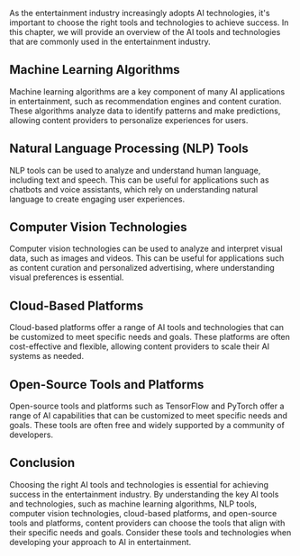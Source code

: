 
As the entertainment industry increasingly adopts AI technologies, it's important to choose the right tools and technologies to achieve success. In this chapter, we will provide an overview of the AI tools and technologies that are commonly used in the entertainment industry.

Machine Learning Algorithms
---------------------------

Machine learning algorithms are a key component of many AI applications in entertainment, such as recommendation engines and content curation. These algorithms analyze data to identify patterns and make predictions, allowing content providers to personalize experiences for users.

Natural Language Processing (NLP) Tools
---------------------------------------

NLP tools can be used to analyze and understand human language, including text and speech. This can be useful for applications such as chatbots and voice assistants, which rely on understanding natural language to create engaging user experiences.

Computer Vision Technologies
----------------------------

Computer vision technologies can be used to analyze and interpret visual data, such as images and videos. This can be useful for applications such as content curation and personalized advertising, where understanding visual preferences is essential.

Cloud-Based Platforms
---------------------

Cloud-based platforms offer a range of AI tools and technologies that can be customized to meet specific needs and goals. These platforms are often cost-effective and flexible, allowing content providers to scale their AI systems as needed.

Open-Source Tools and Platforms
-------------------------------

Open-source tools and platforms such as TensorFlow and PyTorch offer a range of AI capabilities that can be customized to meet specific needs and goals. These tools are often free and widely supported by a community of developers.

Conclusion
----------

Choosing the right AI tools and technologies is essential for achieving success in the entertainment industry. By understanding the key AI tools and technologies, such as machine learning algorithms, NLP tools, computer vision technologies, cloud-based platforms, and open-source tools and platforms, content providers can choose the tools that align with their specific needs and goals. Consider these tools and technologies when developing your approach to AI in entertainment.
